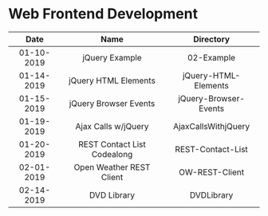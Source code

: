 # Web Frontend Development

| Date | Name | Directory |
|:----:|:----:|:---------:|
| 01-10-2019 | jQuery Example | 02-Example |
| 01-14-2019 | jQuery HTML Elements | jQuery-HTML-Elements |
| 01-15-2019 | jQuery Browser Events | jQuery-Browser-Events |
| 01-19-2019 | Ajax Calls w/jQuery | AjaxCallsWithjQuery |
| 01-20-2019 | REST Contact List Codealong | REST-Contact-List |
| 02-01-2019 | Open Weather REST Client | OW-REST-Client |
| 02-14-2019 | DVD Library | DVDLibrary |